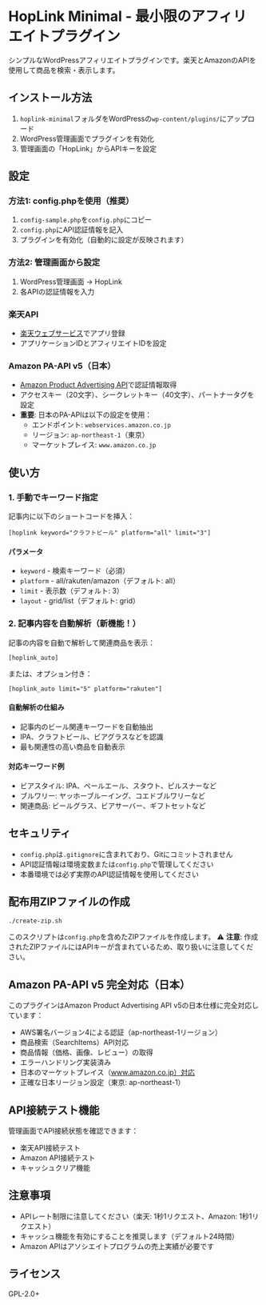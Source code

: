 # HopLink Minimal - 最小限のアフィリエイトプラグイン

シンプルなWordPressアフィリエイトプラグインです。楽天とAmazonのAPIを使用して商品を検索・表示します。

## インストール方法

1. `hoplink-minimal`フォルダをWordPressの`wp-content/plugins/`にアップロード
2. WordPress管理画面でプラグインを有効化
3. 管理画面の「HopLink」からAPIキーを設定

## 設定

### 方法1: config.phpを使用（推奨）
1. `config-sample.php`を`config.php`にコピー
2. `config.php`にAPI認証情報を記入
3. プラグインを有効化（自動的に設定が反映されます）

### 方法2: 管理画面から設定
1. WordPress管理画面 → HopLink
2. 各APIの認証情報を入力

### 楽天API
- [楽天ウェブサービス](https://webservice.rakuten.co.jp/)でアプリ登録
- アプリケーションIDとアフィリエイトIDを設定

### Amazon PA-API v5（日本）
- [Amazon Product Advertising API](https://affiliate.amazon.co.jp/assoc_credentials/home)で認証情報取得
- アクセスキー（20文字）、シークレットキー（40文字）、パートナータグを設定
- **重要**: 日本のPA-APIは以下の設定を使用：
  - エンドポイント: `webservices.amazon.co.jp`
  - リージョン: `ap-northeast-1`（東京）
  - マーケットプレイス: `www.amazon.co.jp`

## 使い方

### 1. 手動でキーワード指定

記事内に以下のショートコードを挿入：

```
[hoplink keyword="クラフトビール" platform="all" limit="3"]
```

#### パラメータ
- `keyword` - 検索キーワード（必須）
- `platform` - all/rakuten/amazon（デフォルト: all）
- `limit` - 表示数（デフォルト: 3）
- `layout` - grid/list（デフォルト: grid）

### 2. 記事内容を自動解析（新機能！）

記事の内容を自動で解析して関連商品を表示：

```
[hoplink_auto]
```

または、オプション付き：

```
[hoplink_auto limit="5" platform="rakuten"]
```

#### 自動解析の仕組み
- 記事内のビール関連キーワードを自動抽出
- IPA、クラフトビール、ビアグラスなどを認識
- 最も関連性の高い商品を自動表示

#### 対応キーワード例
- ビアスタイル: IPA、ペールエール、スタウト、ピルスナーなど
- ブルワリー: ヤッホーブルーイング、コエドブルワリーなど
- 関連商品: ビールグラス、ビアサーバー、ギフトセットなど

## セキュリティ

- `config.php`は`.gitignore`に含まれており、Gitにコミットされません
- API認証情報は環境変数または`config.php`で管理してください
- 本番環境では必ず実際のAPI認証情報を使用してください

## 配布用ZIPファイルの作成

```bash
./create-zip.sh
```

このスクリプトは`config.php`を含めたZIPファイルを作成します。
⚠️ **注意**: 作成されたZIPファイルにはAPIキーが含まれているため、取り扱いに注意してください。

## Amazon PA-API v5 完全対応（日本）

このプラグインはAmazon Product Advertising API v5の日本仕様に完全対応しています：

- AWS署名バージョン4による認証（ap-northeast-1リージョン）
- 商品検索（SearchItems）API対応
- 商品情報（価格、画像、レビュー）の取得
- エラーハンドリング実装済み
- 日本のマーケットプレイス（www.amazon.co.jp）対応
- 正確な日本リージョン設定（東京: ap-northeast-1）

## API接続テスト機能

管理画面でAPI接続状態を確認できます：
- 楽天API接続テスト
- Amazon API接続テスト
- キャッシュクリア機能

## 注意事項

- APIレート制限に注意してください（楽天: 1秒1リクエスト、Amazon: 1秒1リクエスト）
- キャッシュ機能を有効にすることを推奨します（デフォルト24時間）
- Amazon APIはアソシエイトプログラムの売上実績が必要です

## ライセンス

GPL-2.0+